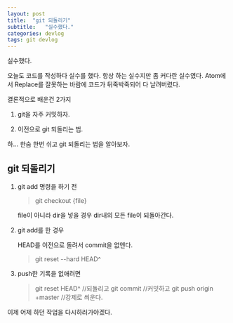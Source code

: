 ```yaml
---
layout: post
title:  "git 되돌리기"
subtitle:   "실수했다."
categories: devlog
tags: git devlog
---
```


실수했다.

오늘도 코드를 작성하다 실수를 했다. 항상 하는 실수지만 좀 커다란 실수였다. Atom에서 Replace를 잘못하는 바람에 코드가 뒤죽박죽되어 다 날려버렸다.

결론적으로 배운건 2가지

1. git을 자주 커밋하자.

2. 이전으로 git 되돌리는 법.

하... 한숨 한번 쉬고 git 되돌리는 법을 알아보자.

## git 되돌리기

1. git add 명령을 하기 전

    > git checkout {file}

    file이 아니라 dir을 넣을 경우 dir내의 모든 file이 되돌아간다.

2. git add를 한 경우

    HEAD를 이전으로 돌려서 commit을 없앤다.

    > git reset --hard HEAD^

3. push한 기록을 없애려면

    > git reset HEAD^ //되돌리고
    > git commit //커밋하고
    > git push origin +master //강제로 씌운다.

이제 어제 하던 작업을 다시하러가야겠다.
